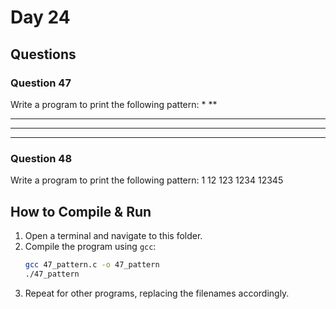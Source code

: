 # Day 24

## Questions

### Question 47
Write a program to print the following pattern:
*
**
***
****
*****

### Question 48
Write a program to print the following pattern:
1
12
123
1234
12345

## How to Compile & Run

1. Open a terminal and navigate to this folder.
2. Compile the program using `gcc`:
   ```bash
   gcc 47_pattern.c -o 47_pattern
   ./47_pattern
   ```
3. Repeat for other programs, replacing the filenames accordingly.